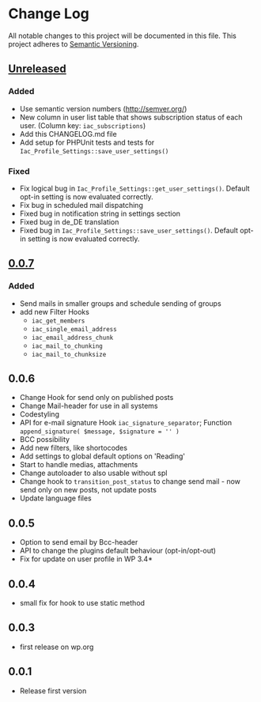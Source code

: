 # Change Log
All notable changes to this project will be documented in this file.
This project adheres to [Semantic Versioning](http://semver.org/).

## [Unreleased]
### Added
* Use semantic version numbers (http://semver.org/)
* New column in user list table that shows subscription status of each user. (Column key: `iac_subscriptions`)
* Add this CHANGELOG.md file
* Add setup for PHPUnit tests and tests for `Iac_Profile_Settings::save_user_settings()`

### Fixed
* Fix logical bug in `Iac_Profile_Settings::get_user_settings()`. Default opt-in setting is now evaluated correctly.
* Fix bug in scheduled mail dispatching
* Fixed bug in notification string in settings section
* Fixed bug in de_DE translation
* Fixed bug in `Iac_Profile_Settings::save_user_settings()`. Default opt-in setting is now evaluated correctly.

## [0.0.7]
### Added
* Send mails in smaller groups and schedule sending of groups
* add new Filter Hooks
    * `iac_get_members`
    * `iac_single_email_address`
    * `iac_email_address_chunk`
    * `iac_mail_to_chunking`
    * `iac_mail_to_chunksize`

## 0.0.6
* Change Hook for send only on published posts
* Change Mail-header for use in all systems
* Codestyling
* API for e-mail signature Hook `iac_signature_separator`; Function `append_signature( $message, $signature = '' )`
* BCC possibility
* Add new filters, like shortocodes
* Add settings to global default options on 'Reading'
* Start to handle medias, attachments
* Change autoloader to also usable without spl
* Change hook to `transition_post_status` to change send mail - now send only on new posts, not update posts
* Update language files

## 0.0.5

* Option to send email by Bcc-header
* API to change the plugins default behaviour (opt-in/opt-out)
* Fix for update on user profile in WP 3.4*

## 0.0.4
* small fix for hook to use static method

## 0.0.3
* first release on wp.org

## 0.0.1
* Release first version

[unreleased]:https://github.com/inpsyde/Inform-about-Content/compare/v0.0.7...master/
[0.0.7]:https://github.com/inpsyde/Inform-about-Content/compare/v0.0.5...v0.0.7